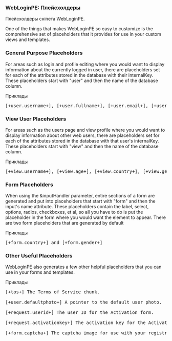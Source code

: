 
<meta http-equiv="Content-Type" content="text/html; charset=utf-8">
<h3>WebLoginPE: Плейсхолдеры </h3> 
Плейсхолдеры сніпета WebLoginPE.	
<br>
<p>One of the things that makes WebLoginPE so easy to customize is the comprehensive set of placeholders that it provides for use in your custom views and templates.</p>
<h3 class="sub-header text-bold">General Purpose Placeholders</h3>
<p>For areas such as login and profile editing where you would want to display information about the currently logged in user, there are placeholders set for each of the attributes stored in the database with their <span class="text-bold">internalKey</span>. These placeholders start with "<span class="text-bold">user</span>" and then the name of the database column.</p>
<p><span class="text-bold">Приклады</span></p>
<pre class="brush: html;">
[+user.username+], [+user.fullname+], [+user.email+], [+user.aim+], [+user.website+], etc...
</pre>

<h3 class="sub-header text-bold">View User Placeholders</h3>
<p>For areas such as the users page and view profile where you would want to display information about other web users, there are placeholders set for each of the attributes stored in the database with that user's <span class="text-bold">internalKey</span>. These placeholders start with "<span class="text-bold">view</span>" and then the name of the database column.</p>
<p><span class="text-bold">Приклады</span></p>
<pre class="brush: html;">
[+view.username+], [+view.age+], [+view.country+], [+view.gender+], [+view.website+], etc...
</pre>


<h3 class="sub-header text-bold">Form Placeholders</h3>
<p>When using the <span class="text-bold">&amp;inputHandler</span> parameter, entire sections of a form are generated and put into placeholders that start with "<span class="text-bold">form</span>" and then the input's name attribute. These placeholders contain the label, select, options, radios, checkboxes, et al, so all you have to do is put the placeholder in the form where you would want the element to appear. There are two form placeholders that are generated by default</p>
<p><span class="text-bold">Приклады</span></p>
<pre class="brush: html;">
[+form.country+] and [+form.gender+]
</pre>

<h3 class="sub-header text-bold">Other Useful Placeholders</h3>
<p>WebLoginPE also generates a few other helpful placeholders that you can use in your forms and templates.</p>
<p><span class="text-bold">Приклады</span></p>
<pre class="brush: html;">
[+tos+] <span>The Terms of Service chunk.</span><br>
[+user.defaultphoto+] <span>A pointer to the default user photo.</span><br>
[+request.userid+] <span>The user ID for the Activation form.</span><br>
[+request.activationkey+] <span>The activation key for the Activation form.</span><br>
[+form.captcha+] <span>The captcha image for use with your registration form.</span>
</pre>
